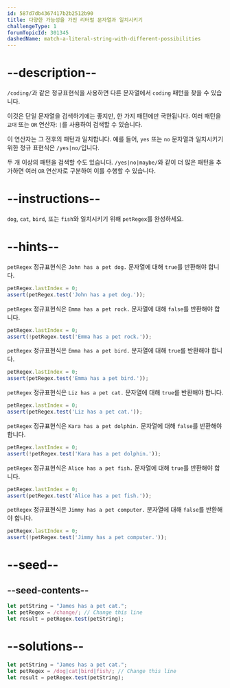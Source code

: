 ```yaml
---
id: 587d7db4367417b2b2512b90
title: 다양한 가능성을 가진 리터럴 문자열과 일치시키기
challengeType: 1
forumTopicId: 301345
dashedName: match-a-literal-string-with-different-possibilities
---
```


# --description--

`/coding/`과 같은 정규표현식을 사용하면 다른 문자열에서 `coding` 패턴을 찾을 수 있습니다.

이것은 단일 문자열을 검색하기에는 좋지만, 한 가지 패턴에만 국한됩니다. 여러 패턴을 `교대` 또는 `OR` 연산자: `|`를 사용하여 검색할 수 있습니다.

이 연산자는 그 전후의 패턴과 일치합니다. 예를 들어, `yes` 또는 `no` 문자열과 일치시키기 위한 정규 표현식은 `/yes|no/`입니다.

두 개 이상의 패턴을 검색할 수도 있습니다. `/yes|no|maybe/`와 같이 더 많은 패턴을 추가하면 여러 `OR` 연산자로 구분하여 이를 수행할 수 있습니다.

# --instructions--

`dog`, `cat`, `bird`, 또는 `fish`와 일치시키기 위해 `petRegex`를 완성하세요.

# --hints--

`petRegex` 정규표현식은 `John has a pet dog.` 문자열에 대해 `true`를 반환해야 합니다.

```js
petRegex.lastIndex = 0;
assert(petRegex.test('John has a pet dog.'));
```

`petRegex` 정규표현식은 `Emma has a pet rock.` 문자열에 대해 `false`를 반환해야 합니다.

```js
petRegex.lastIndex = 0;
assert(!petRegex.test('Emma has a pet rock.'));
```

`petRegex` 정규표현식은 `Emma has a pet bird.` 문자열에 대해 `true`를 반환해야 합니다.

```js
petRegex.lastIndex = 0;
assert(petRegex.test('Emma has a pet bird.'));
```

`petRegex` 정규표현식은 `Liz has a pet cat.` 문자열에 대해 `true`를 반환해야 합니다.

```js
petRegex.lastIndex = 0;
assert(petRegex.test('Liz has a pet cat.'));
```

`petRegex` 정규표현식은 `Kara has a pet dolphin.` 문자열에 대해 `false`를 반환해야 합니다.

```js
petRegex.lastIndex = 0;
assert(!petRegex.test('Kara has a pet dolphin.'));
```

`petRegex` 정규표현식은 `Alice has a pet fish.` 문자열에 대해 `true`를 반환해야 합니다.

```js
petRegex.lastIndex = 0;
assert(petRegex.test('Alice has a pet fish.'));
```

`petRegex` 정규표현식은 `Jimmy has a pet computer.` 문자열에 대해 `false`를 반환해야 합니다.

```js
petRegex.lastIndex = 0;
assert(!petRegex.test('Jimmy has a pet computer.'));
```

# --seed--

## --seed-contents--

```js
let petString = "James has a pet cat.";
let petRegex = /change/; // Change this line
let result = petRegex.test(petString);
```

# --solutions--

```js
let petString = "James has a pet cat.";
let petRegex = /dog|cat|bird|fish/; // Change this line
let result = petRegex.test(petString);
```
